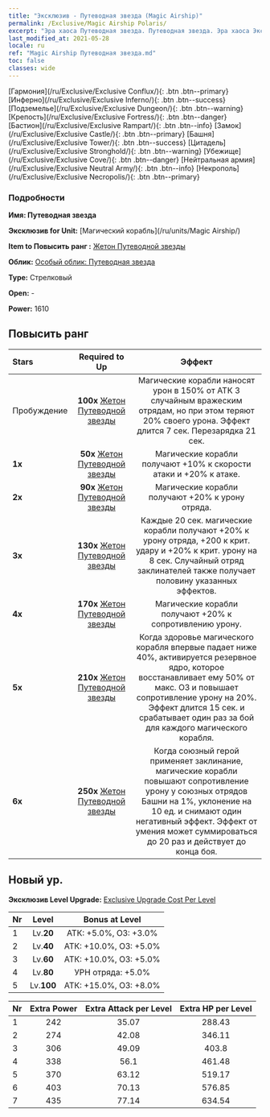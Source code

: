 ```yaml
---
title: "Эксклюзив - Путеводная звезда (Magic Airship)"
permalink: /Exclusive/Magic Airship Polaris/
excerpt: "Эра хаоса Путеводная звезда. Путеводная звезда. Эра хаоса Эксклюзив Путеводная звезда. Магический корабль Эксклюзив."
last_modified_at: 2021-05-28
locale: ru
ref: "Magic Airship Путеводная звезда.md"
toc: false
classes: wide
---
```

 [Гармония](/ru/Exclusive/Exclusive Conflux/){: .btn .btn--primary} [Инферно](/ru/Exclusive/Exclusive Inferno/){: .btn .btn--success} [Подземелье](/ru/Exclusive/Exclusive Dungeon/){: .btn .btn--warning} [Крепость](/ru/Exclusive/Exclusive Fortress/){: .btn .btn--danger} [Бастион](/ru/Exclusive/Exclusive Rampart/){: .btn .btn--info} [Замок](/ru/Exclusive/Exclusive Castle/){: .btn .btn--primary} [Башня](/ru/Exclusive/Exclusive Tower/){: .btn .btn--success} [Цитадель](/ru/Exclusive/Exclusive Stronghold/){: .btn .btn--warning} [Убежище](/ru/Exclusive/Exclusive Cove/){: .btn .btn--danger} [Нейтральная армия](/ru/Exclusive/Exclusive Neutral Army/){: .btn .btn--info} [Некрополь](/ru/Exclusive/Exclusive Necropolis/){: .btn .btn--primary} 

### Подробности
 **Имя: Путеводная звезда** 

 **Эксклюзив for Unit:** [Магический корабль](/ru/units/Magic Airship/) 

 **Item to Повысить ранг :** [Жетон Путеводной звезды](/ItemsRU/con_989/)

 **Облик:** [Особый облик: Путеводная звезда](/ItemsRU/con_657/)

 **Type:** Стрелковый

 **Open:** -

 **Power:** 1610

## Повысить ранг 

  |     Stars    |  Required to Up | Эффект |
  |:-------------|:---------------:|:---------------:|
  |  Пробуждение  | **100x** [Жетон Путеводной звезды](/ItemsRU/con_989/) | Магические корабли наносят урон в 150% от АТК 3 случайным вражеским отрядам, но при этом теряют 20% своего урона. Эффект длится 7 сек. Перезарядка 21 сек. |
  | **1x** <i class="fas fa-star"/> | **50x** [Жетон Путеводной звезды](/ItemsRU/con_989/) | Магические корабли получают +10% к скорости атаки и +20% к атаке. |
  | **2x** <i class="fas fa-star"/> | **90x** [Жетон Путеводной звезды](/ItemsRU/con_989/) | Магические корабли получают +20% к урону отряда. |
  | **3x** <i class="fas fa-star"/> | **130x** [Жетон Путеводной звезды](/ItemsRU/con_989/) | Каждые 20 сек. магические корабли получают +20% к урону отряда, +200 к крит. удару и +20% к крит. урону на 8 сек. Случайный отряд заклинателей также получает половину указанных эффектов. |
  | **4x** <i class="fas fa-star"/> | **170x** [Жетон Путеводной звезды](/ItemsRU/con_989/) | Магические корабли получают +20% к сопротивлению урону. |
  | **5x** <i class="fas fa-star"/> | **210x** [Жетон Путеводной звезды](/ItemsRU/con_989/) | Когда здоровье магического корабля впервые падает ниже 40%, активируется резервное ядро, которое восстанавливает ему 50% от макс. ОЗ и повышает сопротивление урону на 20%. Эффект длится 15 сек. и срабатывает один раз за бой для каждого магического корабля. |
  | **6x** <i class="fas fa-star"/> | **250x** [Жетон Путеводной звезды](/ItemsRU/con_989/) | Когда союзный герой применяет заклинание, магические корабли повышают сопротивление урону у союзных отрядов Башни на 1%, уклонение на 10 ед. и снимают один негативный эффект. Эффект от умения может суммироваться до 20 раз и действует до конца боя. |


## Новый ур.
 **Эксклюзив Level Upgrade:** [Exclusive Upgrade Cost Per Level](/Exclusive/ExclusiveUpgradeCostPerLevel/)

  |  Nr  |   Level  | Bonus at Level |
  |:-----|:--------:|:--------------:|
  | 1 | Lv.**20** | АТК: +5.0%, ОЗ: +3.0% |
  | 2 | Lv.**40** | АТК: +10.0%, ОЗ: +5.0% |
  | 3 | Lv.**60** | АТК: +10.0%, ОЗ: +5.0% |
  | 4 | Lv.**80** | УРН отряда: +5.0% |
  | 5 | Lv.**100** | АТК: +15.0%, ОЗ: +8.0% |


  |  Nr  |  Extra Power | Extra Attack per Level | Extra HP per Level |
  |:-----|:--------:|:--------:|:--------:|
  | 1 | 242 | 35.07 | 288.43 |
  | 2 | 274 | 42.08 | 346.11 |
  | 3 | 306 | 49.09 | 403.8 |
  | 4 | 338 | 56.1 | 461.48 |
  | 5 | 370 | 63.12 | 519.17 |
  | 6 | 403 | 70.13 | 576.85 |
  | 7 | 435 | 77.14 | 634.54 |


